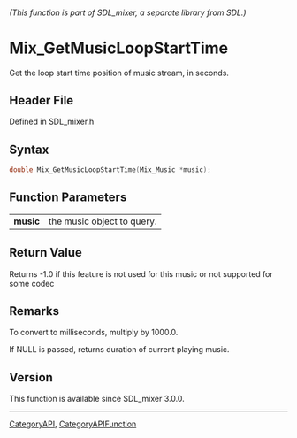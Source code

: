 ###### (This function is part of SDL_mixer, a separate library from SDL.)
# Mix_GetMusicLoopStartTime

Get the loop start time position of music stream, in seconds.

## Header File

Defined in SDL_mixer.h

## Syntax

```c
double Mix_GetMusicLoopStartTime(Mix_Music *music);

```

## Function Parameters

|               |                            |
| ------------- | -------------------------- |
| **music**     | the music object to query. |

## Return Value

Returns -1.0 if this feature is not used for this music or not supported
for some codec

## Remarks

To convert to milliseconds, multiply by 1000.0.

If NULL is passed, returns duration of current playing music.

## Version

This function is available since SDL_mixer 3.0.0.

----
[CategoryAPI](CategoryAPI), [CategoryAPIFunction](CategoryAPIFunction)

